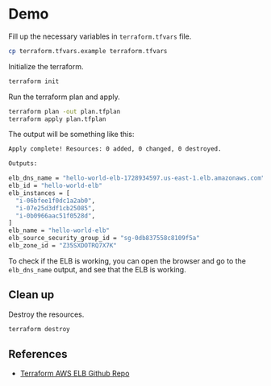 # Demo

Fill up the necessary variables in `terraform.tfvars` file.

```bash
cp terraform.tfvars.example terraform.tfvars
```

Initialize the terraform.

```bash
terraform init
```

Run the terraform plan and apply.

```bash
terraform plan -out plan.tfplan
terraform apply plan.tfplan
```

The output will be something like this:
```bash
Apply complete! Resources: 0 added, 0 changed, 0 destroyed.

Outputs:

elb_dns_name = "hello-world-elb-1728934597.us-east-1.elb.amazonaws.com"
elb_id = "hello-world-elb"
elb_instances = [
  "i-06bfee1f0dc1a2ab0",
  "i-07e25d3df1cb25085",
  "i-0b0966aac51f0528d",
]
elb_name = "hello-world-elb"
elb_source_security_group_id = "sg-0db837558c8109f5a"
elb_zone_id = "Z35SXDOTRQ7X7K"
```

To check if the ELB is working, you can open the browser and go to the `elb_dns_name` output, and see that the ELB is working.

## Clean up

Destroy the resources.

```bash
terraform destroy
```

## References

- [Terraform AWS ELB Github Repo](https://github.com/terraform-aws-modules/terraform-aws-elb/blob/master/examples/complete/main.tf)